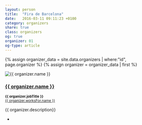 ```yaml
---
layout: person
title:  "Fira de Barcelona"
date:   2016-03-11 09:11:23 +0100
category: organizers
share: true
class: organizers
og: true
organizer: 01
og-type: article
---
```


{% assign organizer_data = site.data.organizers | where:"id", page.organizer %}
{% assign organizer = organizer_data | first %}
<div class="speaker">
	<div class="photo-wrapper rounded"><img src="/assets/img/sponsors/{{ organizer.logo }}" alt="{{ organizer.name }}" class="img-responsive"></div>
	<h3 class="name"><a href="{{ organizer.url }}">{{ organizer.name }}</a></h3>
	<p class="text-alt"><small><strong>{{ organizer.jobTitle }}</strong><br/><a href="{{ organizer.worksFor.url }}" title="{{ organizer.worksFor.name }}">{{ organizer.worksFor.name }}</a></small></p>
	<p class="about text-left">{{ organizer.description}} </p>
	<ul class="organizer-socials">
		<li><a href="mailto:{{ organizer.email }}"><span class="fa fa-envelope"></span></a></li>
	</ul>
</div>